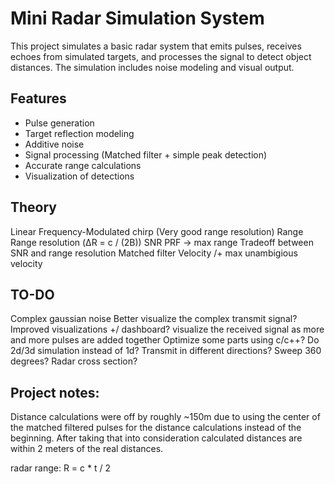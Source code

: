 # Mini Radar Simulation System

This project simulates a basic radar system that emits pulses, receives echoes from simulated targets, and processes the signal to detect object distances. The simulation includes noise modeling and visual output.

## Features
- Pulse generation
- Target reflection modeling
- Additive noise
- Signal processing (Matched filter + simple peak detection)
- Accurate range calculations
- Visualization of detections




## Theory
Linear Frequency-Modulated chirp (Very good range resolution)
Range
Range resolution (ΔR = c / (2B))
SNR
PRF -> max range
Tradeoff between SNR and range resolution
Matched filter
Velocity /+ max unambigious velocity


## TO-DO
Complex gaussian noise
Better visualize the complex transmit signal?
Improved visualizations +/ dashboard?
visualize the received signal as more and more pulses are added together
Optimize some parts using c/c++?
Do 2d/3d simulation instead of 1d? Transmit in different directions? Sweep 360 degrees?
Radar cross section?


## Project notes:
Distance calculations were off by roughly ~150m due to using the center of the matched filtered pulses for the distance calculations instead of the beginning.
After taking that into consideration calculated distances are within 2 meters of the real distances.

radar range: R = c * t / 2


